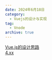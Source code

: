 ```yaml
---
date: 2024年6月18日
category:
  - Vuejs的设计与实现
tag:
  - Vnode
archive: true
---
```


[Vue.js的设计思路](./3.Vue.js的设计思路.md)  
[4.xx](./4.xx.html)  